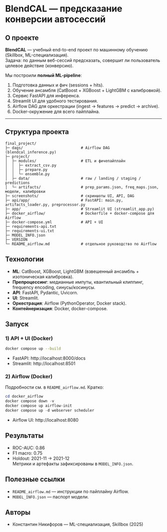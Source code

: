 # BlendCAL — предсказание конверсии автосессий

## О проекте
**BlendCAL** — учебный end-to-end проект по машинному обучению (Skillbox, ML-специализация).  
Задача: по данным веб-сессий предсказать, совершит ли пользователь целевое действие (конверсию).

Мы построили **полный ML-pipeline**:
1. Подготовка данных и фич (sessions + hits).
2. Обучение ансамбля (CatBoost + XGBoost + LightGBM с калибровкой).
3. Сервис FastAPI для инференса.
4. Streamlit UI для удобного тестирования.
5. Airflow DAG для оркестрации (ingest → features → predict → archive).
6. Docker-окружение для всего пайплайна.

---

## Структура проекта

```
final_project/
├─ dags/                          # Airflow DAG (blendcal_inference.py)
├─ project/
│  ├─ modules/                    # ETL и фичепайплайн
│  │  ├─ extract_csv.py
│  │  ├─ prepare.py
│  │  └─ ensemble.py
│  ├─ data/                       # raw / landing / staging / predictions
│  └─ artifacts/                  # prep_params.json, freq_maps.json, модели, калибровки
├─ screenshots/                   # скриншоты UI, API, DAG
├─ api/app/                       # FastAPI: main.py, artifacts_loader.py, preprocessor.py
├─ app/                           # Streamlit UI (streamlit_app.py)
├─ docker_airflow/                # Dockerfile + docker-compose для Airflow
├─ docker-compose.yml             # API + UI
├─ requirements-api.txt
├─ requirements-ui.txt
├─ MODEL_INFO.json
├─ VERSION
└─ README_airflow.md              # отдельное руководство по Airflow
```

## Технологии

- **ML**: CatBoost, XGBoost, LightGBM (взвешенный ансамбль + изотоническая калибровка).  
- **Препроцессинг**: медианные импуты, квантильный клиппинг, frequency encoding, синусы/косинусы.  
- **API**: FastAPI, Pydantic, Uvicorn.  
- **UI**: Streamlit.  
- **Оркестрация**: Airflow (PythonOperator, Docker stack).  
- **Контейнеризация**: Docker, docker-compose.  

## Запуск

### 1) API + UI (Docker)
```bash
docker compose up --build
```
- FastAPI: http://localhost:8000/docs  
- Streamlit: http://localhost:8501

### 2) Airflow (Docker)
Подробности см. в `README_airflow.md`. Кратко:
```powershell
cd docker_airflow
docker compose down -v
docker compose up airflow-init
docker compose up -d webserver scheduler
```
- Airflow UI: http://localhost:8080

## Результаты

- ROC-AUC: 0.86  
- F1 macro: 0.75  
- Holdout: 2021-11 → 2021-12  
Метрики и артефакты зафиксированы в `MODEL_INFO.json`.

## Полезные ссылки

- `README_airflow.md` — инструкции по пайплайну Airflow.  
- `MODEL_INFO.json` — паспорт модели.

## Авторы

- Константин Никифоров — ML-специализация, Skillbox (2025)
